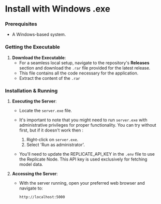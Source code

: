 # Install with Windows .exe

### Prerequisites
- A Windows-based system.

### Getting the Executable
1. **Download the Executable**:
   - For a seamless local setup, navigate to the repository's **Releases** section and download the `.rar` file provided for the latest release.
   - This file contains all the code necessary for the application.
   - Extract the content of the `.rar`

### Installation & Running
1. **Executing the Server**:
   - Locate the `server.exe` file.
   
   - It's important to note that you might need to run `server.exe` with administrative privileges for proper functionality. You can try without first, but if it doesn't work then :
     1. Right-click on `server.exe`.
     2. Select 'Run as administrator'.

   - You'll need to update the REPLICATE_API_KEY in the `.env` file to use the Replicate Node.  This API key is used exclusively for fetching model data.

2. **Accessing the Server**:
   - With the server running, open your preferred web browser and navigate to:
     ```
     http://localhost:5000
     ```